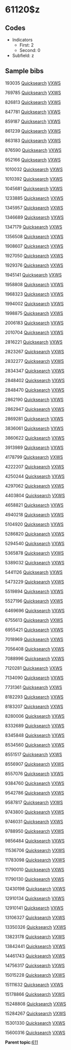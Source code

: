 # 61120$z

## Codes

-   Indicators
    -   First: 2
    -   Second: 0
-   Subfield: z

## Sample bibs

193035 [Quicksearch](https://search.library.yale.edu/catalog/193035) [VXWS](http://prodorbis.library.yale.edu:7014/vxws/GetHoldingsService?bibId=193035)

769785 [Quicksearch](https://search.library.yale.edu/catalog/769785) [VXWS](http://prodorbis.library.yale.edu:7014/vxws/GetHoldingsService?bibId=769785)

826813 [Quicksearch](https://search.library.yale.edu/catalog/826813) [VXWS](http://prodorbis.library.yale.edu:7014/vxws/GetHoldingsService?bibId=826813)

847781 [Quicksearch](https://search.library.yale.edu/catalog/847781) [VXWS](http://prodorbis.library.yale.edu:7014/vxws/GetHoldingsService?bibId=847781)

859187 [Quicksearch](https://search.library.yale.edu/catalog/859187) [VXWS](http://prodorbis.library.yale.edu:7014/vxws/GetHoldingsService?bibId=859187)

861239 [Quicksearch](https://search.library.yale.edu/catalog/861239) [VXWS](http://prodorbis.library.yale.edu:7014/vxws/GetHoldingsService?bibId=861239)

863183 [Quicksearch](https://search.library.yale.edu/catalog/863183) [VXWS](http://prodorbis.library.yale.edu:7014/vxws/GetHoldingsService?bibId=863183)

876590 [Quicksearch](https://search.library.yale.edu/catalog/876590) [VXWS](http://prodorbis.library.yale.edu:7014/vxws/GetHoldingsService?bibId=876590)

952166 [Quicksearch](https://search.library.yale.edu/catalog/952166) [VXWS](http://prodorbis.library.yale.edu:7014/vxws/GetHoldingsService?bibId=952166)

1010032 [Quicksearch](https://search.library.yale.edu/catalog/1010032) [VXWS](http://prodorbis.library.yale.edu:7014/vxws/GetHoldingsService?bibId=1010032)

1010392 [Quicksearch](https://search.library.yale.edu/catalog/1010392) [VXWS](http://prodorbis.library.yale.edu:7014/vxws/GetHoldingsService?bibId=1010392)

1045681 [Quicksearch](https://search.library.yale.edu/catalog/1045681) [VXWS](http://prodorbis.library.yale.edu:7014/vxws/GetHoldingsService?bibId=1045681)

1233885 [Quicksearch](https://search.library.yale.edu/catalog/1233885) [VXWS](http://prodorbis.library.yale.edu:7014/vxws/GetHoldingsService?bibId=1233885)

1345957 [Quicksearch](https://search.library.yale.edu/catalog/1345957) [VXWS](http://prodorbis.library.yale.edu:7014/vxws/GetHoldingsService?bibId=1345957)

1346689 [Quicksearch](https://search.library.yale.edu/catalog/1346689) [VXWS](http://prodorbis.library.yale.edu:7014/vxws/GetHoldingsService?bibId=1346689)

1347179 [Quicksearch](https://search.library.yale.edu/catalog/1347179) [VXWS](http://prodorbis.library.yale.edu:7014/vxws/GetHoldingsService?bibId=1347179)

1356508 [Quicksearch](https://search.library.yale.edu/catalog/1356508) [VXWS](http://prodorbis.library.yale.edu:7014/vxws/GetHoldingsService?bibId=1356508)

1908607 [Quicksearch](https://search.library.yale.edu/catalog/1908607) [VXWS](http://prodorbis.library.yale.edu:7014/vxws/GetHoldingsService?bibId=1908607)

1927050 [Quicksearch](https://search.library.yale.edu/catalog/1927050) [VXWS](http://prodorbis.library.yale.edu:7014/vxws/GetHoldingsService?bibId=1927050)

1929376 [Quicksearch](https://search.library.yale.edu/catalog/1929376) [VXWS](http://prodorbis.library.yale.edu:7014/vxws/GetHoldingsService?bibId=1929376)

1945141 [Quicksearch](https://search.library.yale.edu/catalog/1945141) [VXWS](http://prodorbis.library.yale.edu:7014/vxws/GetHoldingsService?bibId=1945141)

1958808 [Quicksearch](https://search.library.yale.edu/catalog/1958808) [VXWS](http://prodorbis.library.yale.edu:7014/vxws/GetHoldingsService?bibId=1958808)

1968323 [Quicksearch](https://search.library.yale.edu/catalog/1968323) [VXWS](http://prodorbis.library.yale.edu:7014/vxws/GetHoldingsService?bibId=1968323)

1994002 [Quicksearch](https://search.library.yale.edu/catalog/1994002) [VXWS](http://prodorbis.library.yale.edu:7014/vxws/GetHoldingsService?bibId=1994002)

1998875 [Quicksearch](https://search.library.yale.edu/catalog/1998875) [VXWS](http://prodorbis.library.yale.edu:7014/vxws/GetHoldingsService?bibId=1998875)

2006183 [Quicksearch](https://search.library.yale.edu/catalog/2006183) [VXWS](http://prodorbis.library.yale.edu:7014/vxws/GetHoldingsService?bibId=2006183)

2010704 [Quicksearch](https://search.library.yale.edu/catalog/2010704) [VXWS](http://prodorbis.library.yale.edu:7014/vxws/GetHoldingsService?bibId=2010704)

2816221 [Quicksearch](https://search.library.yale.edu/catalog/2816221) [VXWS](http://prodorbis.library.yale.edu:7014/vxws/GetHoldingsService?bibId=2816221)

2823267 [Quicksearch](https://search.library.yale.edu/catalog/2823267) [VXWS](http://prodorbis.library.yale.edu:7014/vxws/GetHoldingsService?bibId=2823267)

2832277 [Quicksearch](https://search.library.yale.edu/catalog/2832277) [VXWS](http://prodorbis.library.yale.edu:7014/vxws/GetHoldingsService?bibId=2832277)

2834347 [Quicksearch](https://search.library.yale.edu/catalog/2834347) [VXWS](http://prodorbis.library.yale.edu:7014/vxws/GetHoldingsService?bibId=2834347)

2848402 [Quicksearch](https://search.library.yale.edu/catalog/2848402) [VXWS](http://prodorbis.library.yale.edu:7014/vxws/GetHoldingsService?bibId=2848402)

2848470 [Quicksearch](https://search.library.yale.edu/catalog/2848470) [VXWS](http://prodorbis.library.yale.edu:7014/vxws/GetHoldingsService?bibId=2848470)

2862190 [Quicksearch](https://search.library.yale.edu/catalog/2862190) [VXWS](http://prodorbis.library.yale.edu:7014/vxws/GetHoldingsService?bibId=2862190)

2862947 [Quicksearch](https://search.library.yale.edu/catalog/2862947) [VXWS](http://prodorbis.library.yale.edu:7014/vxws/GetHoldingsService?bibId=2862947)

2869281 [Quicksearch](https://search.library.yale.edu/catalog/2869281) [VXWS](http://prodorbis.library.yale.edu:7014/vxws/GetHoldingsService?bibId=2869281)

3836061 [Quicksearch](https://search.library.yale.edu/catalog/3836061) [VXWS](http://prodorbis.library.yale.edu:7014/vxws/GetHoldingsService?bibId=3836061)

3860622 [Quicksearch](https://search.library.yale.edu/catalog/3860622) [VXWS](http://prodorbis.library.yale.edu:7014/vxws/GetHoldingsService?bibId=3860622)

3913989 [Quicksearch](https://search.library.yale.edu/catalog/3913989) [VXWS](http://prodorbis.library.yale.edu:7014/vxws/GetHoldingsService?bibId=3913989)

4178799 [Quicksearch](https://search.library.yale.edu/catalog/4178799) [VXWS](http://prodorbis.library.yale.edu:7014/vxws/GetHoldingsService?bibId=4178799)

4222207 [Quicksearch](https://search.library.yale.edu/catalog/4222207) [VXWS](http://prodorbis.library.yale.edu:7014/vxws/GetHoldingsService?bibId=4222207)

4250244 [Quicksearch](https://search.library.yale.edu/catalog/4250244) [VXWS](http://prodorbis.library.yale.edu:7014/vxws/GetHoldingsService?bibId=4250244)

4297062 [Quicksearch](https://search.library.yale.edu/catalog/4297062) [VXWS](http://prodorbis.library.yale.edu:7014/vxws/GetHoldingsService?bibId=4297062)

4403804 [Quicksearch](https://search.library.yale.edu/catalog/4403804) [VXWS](http://prodorbis.library.yale.edu:7014/vxws/GetHoldingsService?bibId=4403804)

4658821 [Quicksearch](https://search.library.yale.edu/catalog/4658821) [VXWS](http://prodorbis.library.yale.edu:7014/vxws/GetHoldingsService?bibId=4658821)

4940218 [Quicksearch](https://search.library.yale.edu/catalog/4940218) [VXWS](http://prodorbis.library.yale.edu:7014/vxws/GetHoldingsService?bibId=4940218)

5104920 [Quicksearch](https://search.library.yale.edu/catalog/5104920) [VXWS](http://prodorbis.library.yale.edu:7014/vxws/GetHoldingsService?bibId=5104920)

5286820 [Quicksearch](https://search.library.yale.edu/catalog/5286820) [VXWS](http://prodorbis.library.yale.edu:7014/vxws/GetHoldingsService?bibId=5286820)

5294540 [Quicksearch](https://search.library.yale.edu/catalog/5294540) [VXWS](http://prodorbis.library.yale.edu:7014/vxws/GetHoldingsService?bibId=5294540)

5365878 [Quicksearch](https://search.library.yale.edu/catalog/5365878) [VXWS](http://prodorbis.library.yale.edu:7014/vxws/GetHoldingsService?bibId=5365878)

5389032 [Quicksearch](https://search.library.yale.edu/catalog/5389032) [VXWS](http://prodorbis.library.yale.edu:7014/vxws/GetHoldingsService?bibId=5389032)

5441126 [Quicksearch](https://search.library.yale.edu/catalog/5441126) [VXWS](http://prodorbis.library.yale.edu:7014/vxws/GetHoldingsService?bibId=5441126)

5473229 [Quicksearch](https://search.library.yale.edu/catalog/5473229) [VXWS](http://prodorbis.library.yale.edu:7014/vxws/GetHoldingsService?bibId=5473229)

5519894 [Quicksearch](https://search.library.yale.edu/catalog/5519894) [VXWS](http://prodorbis.library.yale.edu:7014/vxws/GetHoldingsService?bibId=5519894)

5527196 [Quicksearch](https://search.library.yale.edu/catalog/5527196) [VXWS](http://prodorbis.library.yale.edu:7014/vxws/GetHoldingsService?bibId=5527196)

6469696 [Quicksearch](https://search.library.yale.edu/catalog/6469696) [VXWS](http://prodorbis.library.yale.edu:7014/vxws/GetHoldingsService?bibId=6469696)

6755613 [Quicksearch](https://search.library.yale.edu/catalog/6755613) [VXWS](http://prodorbis.library.yale.edu:7014/vxws/GetHoldingsService?bibId=6755613)

6955421 [Quicksearch](https://search.library.yale.edu/catalog/6955421) [VXWS](http://prodorbis.library.yale.edu:7014/vxws/GetHoldingsService?bibId=6955421)

7018969 [Quicksearch](https://search.library.yale.edu/catalog/7018969) [VXWS](http://prodorbis.library.yale.edu:7014/vxws/GetHoldingsService?bibId=7018969)

7056408 [Quicksearch](https://search.library.yale.edu/catalog/7056408) [VXWS](http://prodorbis.library.yale.edu:7014/vxws/GetHoldingsService?bibId=7056408)

7088996 [Quicksearch](https://search.library.yale.edu/catalog/7088996) [VXWS](http://prodorbis.library.yale.edu:7014/vxws/GetHoldingsService?bibId=7088996)

7120281 [Quicksearch](https://search.library.yale.edu/catalog/7120281) [VXWS](http://prodorbis.library.yale.edu:7014/vxws/GetHoldingsService?bibId=7120281)

7134090 [Quicksearch](https://search.library.yale.edu/catalog/7134090) [VXWS](http://prodorbis.library.yale.edu:7014/vxws/GetHoldingsService?bibId=7134090)

7731361 [Quicksearch](https://search.library.yale.edu/catalog/7731361) [VXWS](http://prodorbis.library.yale.edu:7014/vxws/GetHoldingsService?bibId=7731361)

8182293 [Quicksearch](https://search.library.yale.edu/catalog/8182293) [VXWS](http://prodorbis.library.yale.edu:7014/vxws/GetHoldingsService?bibId=8182293)

8183207 [Quicksearch](https://search.library.yale.edu/catalog/8183207) [VXWS](http://prodorbis.library.yale.edu:7014/vxws/GetHoldingsService?bibId=8183207)

8280006 [Quicksearch](https://search.library.yale.edu/catalog/8280006) [VXWS](http://prodorbis.library.yale.edu:7014/vxws/GetHoldingsService?bibId=8280006)

8332689 [Quicksearch](https://search.library.yale.edu/catalog/8332689) [VXWS](http://prodorbis.library.yale.edu:7014/vxws/GetHoldingsService?bibId=8332689)

8345848 [Quicksearch](https://search.library.yale.edu/catalog/8345848) [VXWS](http://prodorbis.library.yale.edu:7014/vxws/GetHoldingsService?bibId=8345848)

8534560 [Quicksearch](https://search.library.yale.edu/catalog/8534560) [VXWS](http://prodorbis.library.yale.edu:7014/vxws/GetHoldingsService?bibId=8534560)

8551517 [Quicksearch](https://search.library.yale.edu/catalog/8551517) [VXWS](http://prodorbis.library.yale.edu:7014/vxws/GetHoldingsService?bibId=8551517)

8556907 [Quicksearch](https://search.library.yale.edu/catalog/8556907) [VXWS](http://prodorbis.library.yale.edu:7014/vxws/GetHoldingsService?bibId=8556907)

8557076 [Quicksearch](https://search.library.yale.edu/catalog/8557076) [VXWS](http://prodorbis.library.yale.edu:7014/vxws/GetHoldingsService?bibId=8557076)

9384760 [Quicksearch](https://search.library.yale.edu/catalog/9384760) [VXWS](http://prodorbis.library.yale.edu:7014/vxws/GetHoldingsService?bibId=9384760)

9542786 [Quicksearch](https://search.library.yale.edu/catalog/9542786) [VXWS](http://prodorbis.library.yale.edu:7014/vxws/GetHoldingsService?bibId=9542786)

9587817 [Quicksearch](https://search.library.yale.edu/catalog/9587817) [VXWS](http://prodorbis.library.yale.edu:7014/vxws/GetHoldingsService?bibId=9587817)

9743800 [Quicksearch](https://search.library.yale.edu/catalog/9743800) [VXWS](http://prodorbis.library.yale.edu:7014/vxws/GetHoldingsService?bibId=9743800)

9746031 [Quicksearch](https://search.library.yale.edu/catalog/9746031) [VXWS](http://prodorbis.library.yale.edu:7014/vxws/GetHoldingsService?bibId=9746031)

9788950 [Quicksearch](https://search.library.yale.edu/catalog/9788950) [VXWS](http://prodorbis.library.yale.edu:7014/vxws/GetHoldingsService?bibId=9788950)

9856484 [Quicksearch](https://search.library.yale.edu/catalog/9856484) [VXWS](http://prodorbis.library.yale.edu:7014/vxws/GetHoldingsService?bibId=9856484)

11536706 [Quicksearch](https://search.library.yale.edu/catalog/11536706) [VXWS](http://prodorbis.library.yale.edu:7014/vxws/GetHoldingsService?bibId=11536706)

11783098 [Quicksearch](https://search.library.yale.edu/catalog/11783098) [VXWS](http://prodorbis.library.yale.edu:7014/vxws/GetHoldingsService?bibId=11783098)

11790010 [Quicksearch](https://search.library.yale.edu/catalog/11790010) [VXWS](http://prodorbis.library.yale.edu:7014/vxws/GetHoldingsService?bibId=11790010)

11790130 [Quicksearch](https://search.library.yale.edu/catalog/11790130) [VXWS](http://prodorbis.library.yale.edu:7014/vxws/GetHoldingsService?bibId=11790130)

12430198 [Quicksearch](https://search.library.yale.edu/catalog/12430198) [VXWS](http://prodorbis.library.yale.edu:7014/vxws/GetHoldingsService?bibId=12430198)

12910134 [Quicksearch](https://search.library.yale.edu/catalog/12910134) [VXWS](http://prodorbis.library.yale.edu:7014/vxws/GetHoldingsService?bibId=12910134)

12910141 [Quicksearch](https://search.library.yale.edu/catalog/12910141) [VXWS](http://prodorbis.library.yale.edu:7014/vxws/GetHoldingsService?bibId=12910141)

13106327 [Quicksearch](https://search.library.yale.edu/catalog/13106327) [VXWS](http://prodorbis.library.yale.edu:7014/vxws/GetHoldingsService?bibId=13106327)

13350326 [Quicksearch](https://search.library.yale.edu/catalog/13350326) [VXWS](http://prodorbis.library.yale.edu:7014/vxws/GetHoldingsService?bibId=13350326)

13823178 [Quicksearch](https://search.library.yale.edu/catalog/13823178) [VXWS](http://prodorbis.library.yale.edu:7014/vxws/GetHoldingsService?bibId=13823178)

13842441 [Quicksearch](https://search.library.yale.edu/catalog/13842441) [VXWS](http://prodorbis.library.yale.edu:7014/vxws/GetHoldingsService?bibId=13842441)

14461743 [Quicksearch](https://search.library.yale.edu/catalog/14461743) [VXWS](http://prodorbis.library.yale.edu:7014/vxws/GetHoldingsService?bibId=14461743)

14756317 [Quicksearch](https://search.library.yale.edu/catalog/14756317) [VXWS](http://prodorbis.library.yale.edu:7014/vxws/GetHoldingsService?bibId=14756317)

15015228 [Quicksearch](https://search.library.yale.edu/catalog/15015228) [VXWS](http://prodorbis.library.yale.edu:7014/vxws/GetHoldingsService?bibId=15015228)

15111632 [Quicksearch](https://search.library.yale.edu/catalog/15111632) [VXWS](http://prodorbis.library.yale.edu:7014/vxws/GetHoldingsService?bibId=15111632)

15178866 [Quicksearch](https://search.library.yale.edu/catalog/15178866) [VXWS](http://prodorbis.library.yale.edu:7014/vxws/GetHoldingsService?bibId=15178866)

15248808 [Quicksearch](https://search.library.yale.edu/catalog/15248808) [VXWS](http://prodorbis.library.yale.edu:7014/vxws/GetHoldingsService?bibId=15248808)

15284267 [Quicksearch](https://search.library.yale.edu/catalog/15284267) [VXWS](http://prodorbis.library.yale.edu:7014/vxws/GetHoldingsService?bibId=15284267)

15301330 [Quicksearch](https://search.library.yale.edu/catalog/15301330) [VXWS](http://prodorbis.library.yale.edu:7014/vxws/GetHoldingsService?bibId=15301330)

15600316 [Quicksearch](https://search.library.yale.edu/catalog/15600316) [VXWS](http://prodorbis.library.yale.edu:7014/vxws/GetHoldingsService?bibId=15600316)

**Parent topic:**[611](../../tags/611/611.md)

